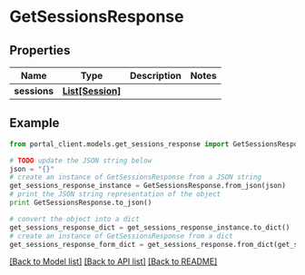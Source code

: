 # GetSessionsResponse


## Properties
Name | Type | Description | Notes
------------ | ------------- | ------------- | -------------
**sessions** | [**List[Session]**](Session.md) |  | 

## Example

```python
from portal_client.models.get_sessions_response import GetSessionsResponse

# TODO update the JSON string below
json = "{}"
# create an instance of GetSessionsResponse from a JSON string
get_sessions_response_instance = GetSessionsResponse.from_json(json)
# print the JSON string representation of the object
print GetSessionsResponse.to_json()

# convert the object into a dict
get_sessions_response_dict = get_sessions_response_instance.to_dict()
# create an instance of GetSessionsResponse from a dict
get_sessions_response_form_dict = get_sessions_response.from_dict(get_sessions_response_dict)
```
[[Back to Model list]](../README.md#documentation-for-models) [[Back to API list]](../README.md#documentation-for-api-endpoints) [[Back to README]](../README.md)



